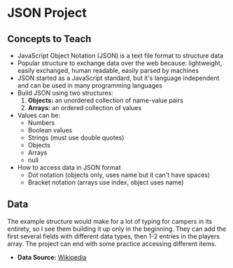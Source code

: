# JSON Project

## Concepts to Teach

- JavaScript Object Notation (JSON) is a text file format to structure data
- Popular structure to exchange data over the web because: lightweight, easily exchanged, human readable, easily parsed by machines
- JSON started as a JavaScript standard, but it's language independent and can be used in many programming languages
- Build JSON using two structures:
    1. **Objects:** an unordered collection of name-value pairs
    2. **Arrays:** an ordered collection of values
- Values can be:
    - Numbers
    - Boolean values
    - Strings (must use double quotes)
    - Objects
    - Arrays
    - null
- How to access data in JSON format
    - Dot notation (objects only, uses name but it can't have spaces)
    - Bracket notation (arrays use index, object uses name)

## Data

The example structure would make for a lot of typing for campers in its entirety, so I see them building it up only in the beginning. They can add the first several fields with different data types, then 1-2 entries in the players array. The project can end with some practice accessing different items.

- **Data Source:** [Wikipedia](https://en.wikipedia.org/wiki/1986_FIFA_World_Cup_squads#Argentina)

